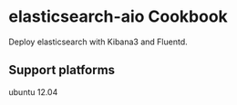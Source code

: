 elasticsearch-aio Cookbook
========================

Deploy elasticsearch with Kibana3 and Fluentd.

## Support platforms
ubuntu 12.04

